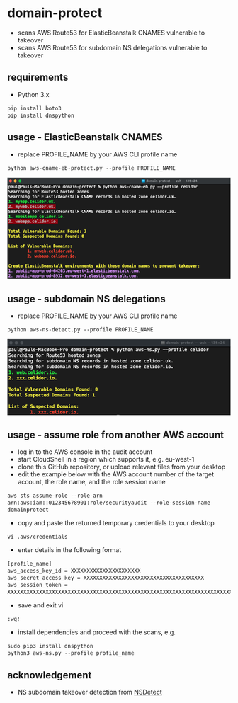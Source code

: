 # domain-protect

* scans AWS Route53 for ElasticBeanstalk CNAMES vulnerable to takeover
* scans AWS Route53 for subdomain NS delegations vulnerable to takeover

## requirements
* Python 3.x
```
pip install boto3
pip install dnspython
```

## usage - ElasticBeanstalk CNAMES
* replace PROFILE_NAME by your AWS CLI profile name
```
python aws-cname-eb-protect.py --profile PROFILE_NAME
```

![Alt text](vulnerable-eb-cnames.png?raw=true "Detect vulnerable ElasticBeanstalk CNAMEs")

## usage - subdomain NS delegations
* replace PROFILE_NAME by your AWS CLI profile name
```
python aws-ns-detect.py --profile PROFILE_NAME
```

![Alt text](vulnerable-ns.png?raw=true "Detect vulnerable subdomains")

## usage - assume role from another AWS account
* log in to the AWS console in the audit account
* start CloudShell in a region which supports it, e.g. eu-west-1
* clone this GitHub repository, or upload relevant files from your desktop  
* edit the example below with the AWS account number of the target account, the role name, and the role session name
```
aws sts assume-role --role-arn arn:aws:iam::012345678901:role/securityaudit --role-session-name domainprotect
```
* copy and paste the returned temporary credentials to your desktop
```
vi .aws/credentials
```
* enter details in the following format
```
[profile_name]
aws_access_key_id = XXXXXXXXXXXXXXXXXXXXXX
aws_secret_access_key = XXXXXXXXXXXXXXXXXXXXXXXXXXXXXXXXXXXXXX
aws_session_token = XXXXXXXXXXXXXXXXXXXXXXXXXXXXXXXXXXXXXXXXXXXXXXXXXXXXXXXXXXXXXXXXXXXXXXXXXXXX
```
* save and exit vi
```
:wq!
```
* install dependencies and proceed with the scans, e.g. 
```
sudo pip3 install dnspython
python3 aws-ns.py --profile profile_name
```

## acknowledgement
* NS subdomain takeover detection from [NSDetect](https://github.com/shivsahni/NSDetect)